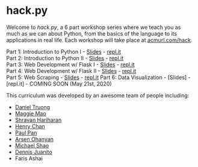 # hack.py

Welcome to *hack.py*, a 6 part workshop series where we teach you as much as we can about Python, from the basics of the language to its applications in real life. Each workshop will take place at [acmurl.com/hack](http://acmurl.com/hack).

Part 1: Introduction to Python I - [Slides](http://acmurl.com/hackpy1) - [repl.it](https://acmurl.com/hackpy1-repl)  
Part 2: Introduction to Python II - [Slides](https://docs.google.com/presentation/d/1pdL_gVBtCBsIL5tA66lprdBvPxRim-Nsbxw-97aSAY4/edit?usp=sharing) - [repl.it](https://acmurl.com/hackpy2-repl)  
Part 3: Web Development w/ Flask I - [Slides](http://acmurl.com/hackpy3) - [repl.it](https://repl.it/github/paulpan05/Flask-Workshop-1)  
Part 4: Web Development w/ Flask II - [Slides](http://acmurl.com/hackpy4) - [repl.it](https://repl.it/github/paulpan05/Flask-Workshop-2)  
Part 5: Web Scraping - [Slides](http://acmurl.com/hackpy5) - [repl.it](https://acmurl.com/hackpy5-repl)
Part 6: Data Visualization - [Slides] - [repl.it] - COMING SOON (May 21st, 2020)  

This curriculum was developed by an awesome team of people including:
  - [Daniel Truong](https://github.com/daniel-d-truong)
  - [Maggie Mao](https://github.com/YiyueMaggieMao)
  - [Shravan Hariharan](https://github.com/shravanhariharan2)
  - [Henry Chan](https://github.com/chanhenry54)
  - [Paul Pan](https://github.com/paulpan05)
  - [Arsen Ohanyan](https://github.com/4R53N)
  - [Michael Shao](https://github.com/michl1001)
  - [Dennis Juanito](https://github.com/djuanit0x)
  - Faris Ashai
